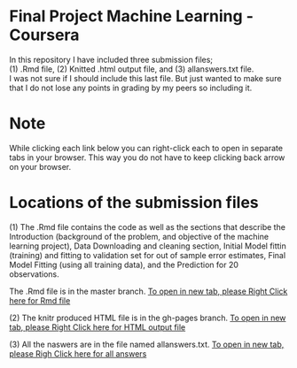 # Final Project Machine Learning - Coursera
In this repository I have included three submission files;  
  (1) .Rmd file, 
  (2) Knitted .html output file,  and
  (3) allanswers.txt file.    
  I was not sure if I should include this last file. But just wanted to make sure that I do not lose any points in grading by my peers so including it.
  
  # Note
While clicking each link below you  can right-click  each to open in separate tabs in your browser.  This way you do not have to keep clicking back arrow on your browser.

# Locations of the submission files
(1) 
The .Rmd file contains the code as well as the sections that describe the Introduction (background of the problem, and objective of the machine learning project), Data Downloading and cleaning section, Initial Model fittin (training) and fitting to validation set for out of sample error estimates, Final Model Fitting (using all training data), and the Prediction for 20 observations. 

The .Rmd file is in the master branch. [To open in new tab, please Right Click here for Rmd file](https://github.com/jtgharp/FinalProjectMachineLearning/blob/master/MLProject.Rmd)  

(2) 
The knitr produced HTML file is in the gh-pages branch. [To open in new tab, please Right Click here for HTML output file](https://jtgharp.github.io/FinalProjectMachineLearning/)    

(3) 
All the naswers are in the file named allanswers.txt.  [To open in new tab, please Righ Click here for all answers](https://github.com/jtgharp/FinalProjectMachineLearning/blob/master/allanswers.txt)  
